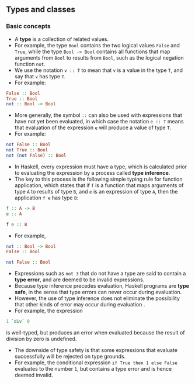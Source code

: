 ## Types and classes
### Basic concepts
* A **type** is a collection of related values.
* For example, the type `Bool` contains the two logical values `False` and `True`, while the type `Bool -> Bool` contains all functions that map arguments from `Bool` to results from `Bool`, such as the logical negation function `not`.
* We use the notation `v :: T` to mean that `v` is a value in the type `T`, and say that `v` has type `T`.
* For example:
```Haskell
False :: Bool
True :: Bool
not :: Bool -> Bool

```
* More generally, the symbol `::` can also be used with expressions that have not yet been evaluated, in which case the notation `e :: T` means that evaluation of the expression `e` will produce a value of type `T`.
* For example:
```Haskell
not False :: Bool
not True :: Bool
not (not False) :: Bool

```
* In Haskell, every expression must have a type, which is calculated prior to evaluating the expression by a process called **type inference**.
* The key to this process is the following simple typing rule for function application, which states that if `f` is a function that maps arguments of type `A` to results of type `B`, and `e` is an expression of type `A`, then the application `f e` has type `B`:
```Haskell
f :: A -> B
e :: A

f e :: B
```
* For example, 
```Haskell
not :: Bool -> Bool
False :: Bool

not False :: Bool
```
* Expressions such as `not 3` that do not have a type are said to contain a **type error**, and are deemed to be invalid expressions.
* Because type inference precedes evaluation, Haskell programs are **type safe**, in the sense that type errors can never occur during evaluation.
* However, the use of type inference does not eliminate the possibility that other kinds of error may occur during evaluation .
* For example, the expression
```Haskell
1 `div` 0
```
is well-typed, but produces an error when evaluated because the result of division by zero is undefined.
* The downside of type safety is that some expressions that evaluate successfully will be rejected on type grounds.
* For example, the conditional expression `if True then 1 else False` evaluates to the number `1`, but contains a type error and is hence deemed invalid.









